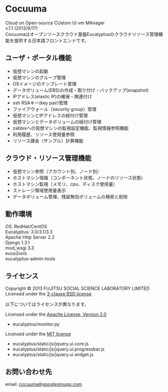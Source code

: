 Cocuuma
======================
Cloud on Open-source CUstom Ui vm MAnager  
v.1.1 (2013/9/17)  
Cocuumaはオープンソースクラウド基盤Eucalyptusのクラウドリソース管理機能を提供する日本語フロントエンドです。


ユーザ・ポータル機能
------

+ 仮想マシンの起動
+ 仮想マシンのグループ管理
+ OSイメージのテンプレート管理
+ データボリューム(EBS)の作成・取り付け・バックアップ(snapshot)
+ IPアドレス(elastic IP)の確保・関連付け
+ ssh RSAキー(key pair)管理
+ ファイアウォール（security group）管理
+ 仮想マシンとIPアドレスの紐付け管理
+ 仮想マシンとデータボリュームの紐付け管理
+ zabbixへの仮想マシンの監視設定機能、監視情報参照機能
+ 利用履歴、リソース使用量参照
+ リソース課金（サンプル）計算機能


クラウド・リソース管理機能
------

+ 仮想マシン参照（アカウント別、ノード別）
+ ホストマシン情報（コンポーネント状態、ノードのリソース状態）
+ ホストマシン監視（メモリ、cpu、ディスク使用量）
+ ストレージ領域使用量表示
+ データボリューム管理、残留無効ボリュームの検索と削除

動作環境
------
OS: RedHat/CentOS  
Eucalyptus: 3.0/3.1/3.3  
Apache Http Server 2.2  
Django 1.3.1  
mod_wsgi 3.3  
euca2ools  
eucalyptus-admin-tools  

ライセンス
----------
Copyright &copy; 2013 FUJITSU SOCIAL SCIENCE LABORATORY LIMITED  
Licensed under the [3-clause BSD license][3BSD]

以下についてはライセンスが異なります。

Licensed under the [Apache License, Version 2.0][Apache]  
+ eucalyptus/monitor.py  

Licensed under the [MIT license][MIT]  
+ eucalyptus/static/js/jquery.ui.core.js  
+ eucalyptus/static/js/jquery.ui.progressbar.js  
+ eucalyptus/static/js/jquery.ui.widget.js  

[3BSD]: http://opensource.org/licenses/BSD-3-Clause  
[Apache]: http://www.apache.org/licenses/LICENSE-2.0  
[MIT]: http://www.opensource.org/licenses/mit-license.php  

お問い合わせ先
------
email: cocuuma@googlegroups.com

